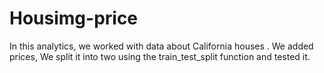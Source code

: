 # Housimg-price
In this analytics, we worked with data about California houses . We added prices, We split it into two using the train_test_split function  and tested it. 
